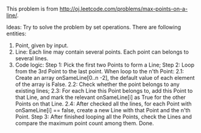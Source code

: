 This problem is from http://oj.leetcode.com/problems/max-points-on-a-line/.

Ideas:
Try to solve the problem by set operations. There are following entities:
1) Point, given by input.
2) Line: Each line may contain several points. Each point can belongs to several lines.
3) Code logic:
   Step 1: Pick the first two Points to form a Line;
   Step 2: Loop from the 3rd Point to the last point. When loop to the n'th Point:
       2.1: Create an array onSameLine[0..n -2], the default value of each element of the array is False.
       2.2: Check whether the point belongs to any existing lines;
       2.3: For each Line this Point belongs to, add this Point to that Line, and mark the relevant onSameLine[i] as True for the other Points on that Line.
       2.4: After checked all the lines, for each Point with onSameLine[i] == false, create a new Line with that Point and the n'th Point.
   Step 3: After finished looping all the Points, check the Lines and compare the maximum point count among them. Done.
